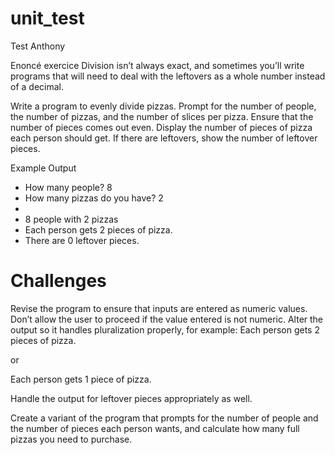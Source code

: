 # unit_test

Test Anthony

Enoncé exercice 
Division isn’t always exact, and sometimes you’ll write programs that will need to deal with the leftovers as a whole number instead of a decimal.

Write a program to evenly divide pizzas. Prompt for the number of people, the number of pizzas, and the number of slices per pizza. Ensure that the number of pieces comes out even. Display the number of pieces of pizza each person should get. If there are leftovers, show the number of leftover pieces.

Example Output
- How many people? 8
- How many pizzas do you have? 2
- 	
- 8 people with 2 pizzas
- Each person gets 2 pieces of pizza.
- There are 0 leftover pieces.

# Challenges


Revise the program to ensure that inputs are entered as numeric values. Don’t allow the user to proceed if the value entered is not numeric.
Alter the output so it handles pluralization properly, for example:
Each person gets 2 pieces of pizza.

or

Each person gets 1 piece of pizza.

Handle the output for leftover pieces appropriately as well.

Create a variant of the program that prompts for the number of people and the number of pieces each person wants, and calculate how many full pizzas you need to purchase.
